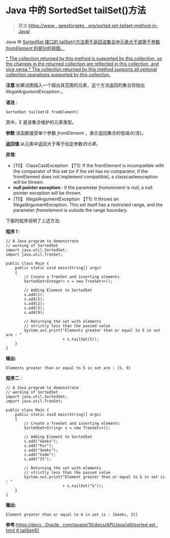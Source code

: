 # Java 中的 SortedSet tailSet()方法

> 原文:[https://www . geesforgeks . org/sorted set-tailset-method-in-Java/](https://www.geeksforgeeks.org/sortedset-tailset-method-in-java/)

Java 中 [SortedSet 接口的 tailSet()方法用于返回该集合中元素大于或等于参数 *fromElement* 的部分的视图。](https://www.geeksforgeeks.org/sortedset-java-examples/)

[*   The collection returned by this method is supported by this collection, so the changes in the returned collection are reflected in this collection, and vice versa.*   The collection returned by this method supports all optional collection operations supported by this collection.](https://www.geeksforgeeks.org/sortedset-java-examples/)

**注意**:如果试图插入一个超出其范围的元素，这个方法返回的集合将抛出 *IllegalArgumentException* 。

**语法** :

```
SortedSet tailSet(E fromElement)

```

其中，E 是该集合维护的元素类型。

**参数**:该函数接受单个参数 *fromElement* ，表示返回集合的低端点(含)。

**返回值**:从元素中返回大于等于给定参数*的元素。*

**异常**:

*   [T0】 ClassCastException 【T1]: If the fromElement is incompatible with the comparator of this set (or if the set has no comparator, if the fromElement does not implement compatible), a classcasteexception will be thrown.
*   **null pointer exception** : if the parameter *fromelement* is null, a null pointer exception will be thrown.
*   [T0】 IllegalArgumentException 【T1]: It throws an IllegalArgumentException. This set itself has a restricted range, and the parameter *fromelement* is outside the range boundary.

下面的程序说明了上述方法:

**程序 1** :

```
// A Java program to demonstrate
// working of SortedSet
import java.util.SortedSet;
import java.util.TreeSet;

public class Main {
    public static void main(String[] args)
    {
        // Create a TreeSet and inserting elements
        SortedSet<Integer> s = new TreeSet<>();

        // Adding Element to SortedSet
        s.add(1);
        s.add(5);
        s.add(2);
        s.add(3);
        s.add(9);

        // Returning the set with elements
        // strictly less than the passed value
        System.out.print("Elements greater than or equal to 5 in set are : "
                         + s.tailSet(5));
    }
}
```

**输出:**

```
Elements greater than or equal to 5 in set are : [5, 9]

```

**程序二** :

```
// A Java program to demonstrate
// working of SortedSet
import java.util.SortedSet;
import java.util.TreeSet;

public class Main {
    public static void main(String[] args)
    {
        // Create a TreeSet and inserting elements
        SortedSet<String> s = new TreeSet<>();

        // Adding Element to SortedSet
        s.add("Geeks");
        s.add("For");
        s.add("Geeks");
        s.add("Code");
        s.add("It");

        // Returning the set with elements
        // strictly less than the passed value
        System.out.print("Element greater than or equal to G in set is : "
                         + s.tailSet("G"));
    }
}
```

**输出:**

```
Element greater than or equal to G in set is : [Geeks, It]

```

**参考**:[https://docs . Oracle . com/javase/10/docs/API/Java/util/sorted set . html # tailSet(E)](https://docs.oracle.com/javase/10/docs/api/java/util/SortedSet.html#tailSet(E))